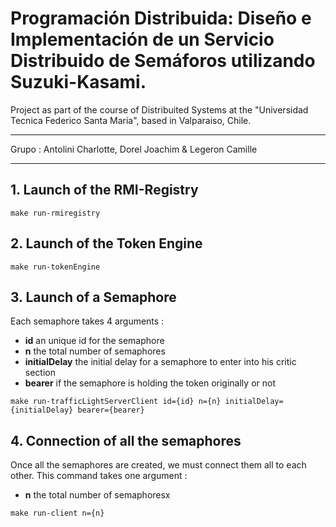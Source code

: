 # Programación Distribuida: Diseño e Implementación de un Servicio Distribuido de Semáforos utilizando Suzuki-Kasami.

Project as part of the course of Distribuited Systems at the "Universidad Tecnica Federico Santa Maria", based in Valparaiso, Chile.
___

Grupo : Antolini Charlotte, Dorel Joachim & Legeron Camille

___

## 1. Launch of the RMI-Registry

```
make run-rmiregistry
```

## 2. Launch of the Token Engine
```
make run-tokenEngine
```
## 3. Launch of a Semaphore
Each semaphore takes 4 arguments :
- **id** an unique id for the semaphore
- **n** the total number of semaphores
- **initialDelay** the initial delay for a semaphore to enter into his critic section
- **bearer** if the semaphore is holding the token originally or not
```
make run-trafficLightServerClient id={id} n={n} initialDelay={initialDelay} bearer={bearer}
```
## 4. Connection of all the semaphores
Once all the semaphores are created, we must connect them all to each other.
This command takes one argument :
- **n** the total number of semaphoresx
```
make run-client n={n}
```
